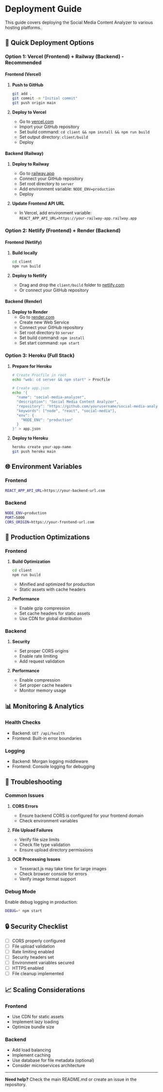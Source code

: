 # Deployment Guide

This guide covers deploying the Social Media Content Analyzer to various hosting platforms.

## 🚀 Quick Deployment Options

### Option 1: Vercel (Frontend) + Railway (Backend) - Recommended

#### Frontend (Vercel)
1. **Push to GitHub**
   ```bash
   git add .
   git commit -m "Initial commit"
   git push origin main
   ```

2. **Deploy to Vercel**
   - Go to [vercel.com](https://vercel.com)
   - Import your GitHub repository
   - Set build command: `cd client && npm install && npm run build`
   - Set output directory: `client/build`
   - Deploy

#### Backend (Railway)
1. **Deploy to Railway**
   - Go to [railway.app](https://railway.app)
   - Connect your GitHub repository
   - Set root directory to `server`
   - Add environment variable: `NODE_ENV=production`
   - Deploy

2. **Update Frontend API URL**
   - In Vercel, add environment variable: `REACT_APP_API_URL=https://your-railway-app.railway.app`

### Option 2: Netlify (Frontend) + Render (Backend)

#### Frontend (Netlify)
1. **Build locally**
   ```bash
   cd client
   npm run build
   ```

2. **Deploy to Netlify**
   - Drag and drop the `client/build` folder to [netlify.com](https://netlify.com)
   - Or connect your GitHub repository

#### Backend (Render)
1. **Deploy to Render**
   - Go to [render.com](https://render.com)
   - Create new Web Service
   - Connect your GitHub repository
   - Set root directory to `server`
   - Set build command: `npm install`
   - Set start command: `npm start`

### Option 3: Heroku (Full Stack)

1. **Prepare for Heroku**
   ```bash
   # Create Procfile in root
   echo "web: cd server && npm start" > Procfile
   
   # Create app.json
   echo '{
     "name": "social-media-analyzer",
     "description": "Social Media Content Analyzer",
     "repository": "https://github.com/yourusername/social-media-analyzer",
     "keywords": ["node", "react", "social-media"],
     "env": {
       "NODE_ENV": "production"
     }
   }' > app.json
   ```

2. **Deploy to Heroku**
   ```bash
   heroku create your-app-name
   git push heroku main
   ```

## 🌐 Environment Variables

### Frontend
```bash
REACT_APP_API_URL=https://your-backend-url.com
```

### Backend
```bash
NODE_ENV=production
PORT=5000
CORS_ORIGIN=https://your-frontend-url.com
```

## 🔧 Production Optimizations

### Frontend
1. **Build Optimization**
   ```bash
   cd client
   npm run build
   ```
   - Minified and optimized for production
   - Static assets with cache headers

2. **Performance**
   - Enable gzip compression
   - Set cache headers for static assets
   - Use CDN for global distribution

### Backend
1. **Security**
   - Set proper CORS origins
   - Enable rate limiting
   - Add request validation

2. **Performance**
   - Enable compression
   - Set proper cache headers
   - Monitor memory usage

## 📊 Monitoring & Analytics

### Health Checks
- Backend: `GET /api/health`
- Frontend: Built-in error boundaries

### Logging
- Backend: Morgan logging middleware
- Frontend: Console logging for debugging

## 🚨 Troubleshooting

### Common Issues

1. **CORS Errors**
   - Ensure backend CORS is configured for your frontend domain
   - Check environment variables

2. **File Upload Failures**
   - Verify file size limits
   - Check file type validation
   - Ensure upload directory permissions

3. **OCR Processing Issues**
   - Tesseract.js may take time for large images
   - Check browser console for errors
   - Verify image format support

### Debug Mode
Enable debug logging in production:
```bash
DEBUG=* npm start
```

## 🔒 Security Checklist

- [ ] CORS properly configured
- [ ] File upload validation
- [ ] Rate limiting enabled
- [ ] Security headers set
- [ ] Environment variables secured
- [ ] HTTPS enabled
- [ ] File cleanup implemented

## 📈 Scaling Considerations

### Frontend
- Use CDN for static assets
- Implement lazy loading
- Optimize bundle size

### Backend
- Add load balancing
- Implement caching
- Use database for file metadata (optional)
- Consider microservices architecture

---

**Need help?** Check the main README.md or create an issue in the repository.
